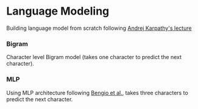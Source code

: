# Language Modeling

Building language model from scratch following [Andrej Karpathy's lecture](https://www.youtube.com/watch?v=VMj-3S1tku0&list=PLAqhIrjkxbuWI23v9cThsA9GvCAUhRvKZ&ab_channel=AndrejKarpathy)

### Bigram
Character level Bigram model (takes one character to predict the next character).

### MLP
Using MLP architecture following [Bengio et al.](https://www.jmlr.org/papers/volume3/bengio03a/bengio03a.pdf), takes three characters to predict the next character.